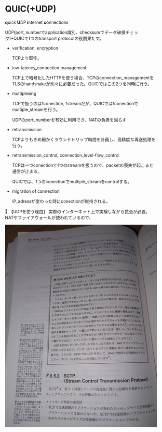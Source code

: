 # QUIC(+UDP)

**q**uick **U**DP **i**nternet **c**onnections

UDP(port_numberでapplication識別、checksumでデータ破損チェック)+QUICで1つのtransport protocolの役割果たす。

- verification, encryption
    
    TCPより堅牢。
    
- low-latency_connection management
    
    TCP上で暗号化したHTTPを使う場合、TCPのconnection_managementをTLSのhandshakeが別々に必要だった。QUICではこの2つを同時に行う。
    
- multiplexing
    
    TCPで扱うのは1conection, 1streamだが、QUICでは1conectionでmultiple_streamを行う。
    
    UDPのport_numberを有効に利用でき、NATの負担を減らす
    
- retransmission
    
    TCPよりもきめ細かくラウンドトリップ時間を計画し、高精度な再送処理を行う。
    
- retransmission_control, connection_level-flow_control
    
    TCPは一つconectionで1つのstreamを扱うので、packetの喪失が起こると通信が止まる。
    
    QUICでは、1つのconectionでmultiple_streamをcontrolする。
    
- migration of connection
    
    IP_adressが変わった時にconectionが維持される。
    

<aside>
📖 【UDPを使う理由】
実際のインターネット上で実験しながら拡張が必要。
NATやファイアウォールが使われているので、

</aside>

![image-1696690652441.jpg2067602120683881687.jpg](QUIC(+UDP)%20e656b8b96418440797259d539908def4/image-1696690652441.jpg2067602120683881687.jpg)